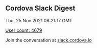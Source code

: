 ## Cordova Slack Digest
Thu, 25 Nov 2021 08:21:17 GMT

[User count: 4679](https://cordova.slack.com/)


Join the conversation at [slack.cordova.io](http://slack.cordova.io/)

